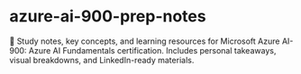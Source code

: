 # azure-ai-900-prep-notes
📘 Study notes, key concepts, and learning resources for Microsoft Azure AI-900: Azure AI Fundamentals certification. Includes personal takeaways, visual breakdowns, and LinkedIn-ready materials.
